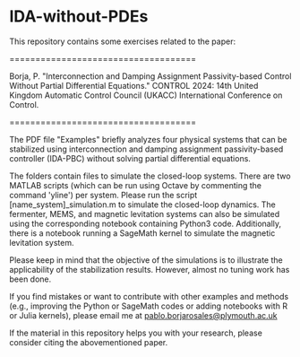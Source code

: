 # IDA-without-PDEs
This repository contains some exercises related to the paper: 

====================================

Borja, P. "Interconnection and Damping Assignment Passivity-based Control Without Partial Differential Equations." CONTROL 2024: 14th United Kingdom Automatic Control Council (UKACC) International Conference on Control.

====================================

The PDF file "Examples" briefly analyzes four physical systems that can be stabilized using interconnection and damping assignment passivity-based controller (IDA-PBC) without solving partial differential equations.

The folders contain files to simulate the closed-loop systems. There are two MATLAB scripts (which can be run using Octave by commenting the command 'yline') per system. Please run the script [name_system]_simulation.m to simulate the closed-loop dynamics. The fermenter, MEMS, and magnetic levitation systems can also be simulated using the corresponding notebook containing Python3 code. Additionally, there is a notebook running a SageMath kernel to simulate the magnetic levitation system.

Please keep in mind that the objective of the simulations is to illustrate the applicability of the stabilization results. However, almost no tuning work has been done.

If you find mistakes or want to contribute with other examples and methods (e.g., improving the Python or SageMath codes or adding notebooks with R or Julia kernels), please email me at pablo.borjarosales@plymouth.ac.uk

If the material in this repository helps you with your research, please consider citing the abovementioned paper.

